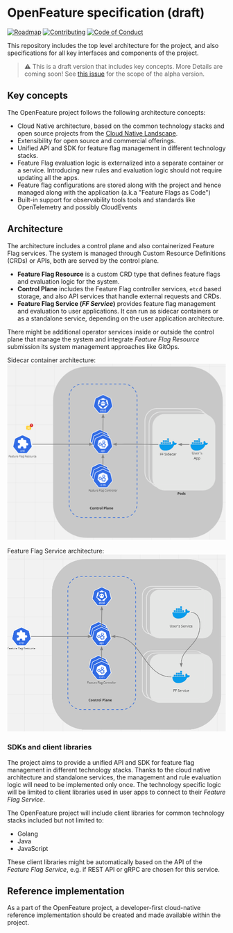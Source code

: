 # OpenFeature specification (draft)

[![Roadmap](https://img.shields.io/static/v1?label=Roadmap&message=public&color=green)](https://github.com/orgs/openfeatureflags/projects/1)
[![Contributing](https://img.shields.io/static/v1?label=Contributing&message=guide&color=blue)](https://github.com/openfeatureflags/.github/blob/main/CONTRIBUTING.md)
[![Code of Conduct](https://img.shields.io/badge/Contributor%20Covenant-2.1-4baaaa.svg)](https://github.com/openfeatureflags/.github/blob/main/CODE_OF_CONDUCT.md)

This repository includes the top level architecture for the project,
and also specifications for all key interfaces and components of the project.

> :warning: This is a draft version that includes key concepts.
> More Details are coming soon!
> See [this issue](https://github.com/openfeatureflags/spec/issues/4) for the scope of the alpha version.

## Key concepts

The OpenFeature project follows the following architecture concepts:

- Cloud Native architecture, based on the common technology stacks
  and open source projects from the [Cloud Native Landscape](https://landscape.cncf.io/). 
- Extensibility for open source and commercial offerings.    
- Unified API and SDK for feature flag management in different technology stacks.
- Feature Flag evaluation logic is externalized into a separate container or a service.
  Introducing new rules and evaluation logic should not require updating all the apps.
- Feature flag configurations are stored along with the project and
  hence managed along with the application (a.k.a "Feature Flags as Code")
- Built-in support for observability tools tools and standards
  like OpenTelemetry and possibly CloudEvents

## Architecture

The architecture includes a control plane and also containerized Feature Flag services.
The system is managed through Custom Resource Definitions (CRDs) or APIs,
both are served by the control plane.

* **Feature Flag Resource** is a custom CRD type that defines feature flags and evaluation logic for the system.
* **Control Plane** includes the Feature Flag controller services, `etcd` based storage,
  and also API services that handle external requests and CRDs.
* **Feature Flag Service (_FF Service_)** provides feature flag management and evaluation to user applications.
  It can run as sidecar containers or as a standalone service,
  depending on the user application architecture.

There might be additional operator services inside or outside the control plane that 
manage the system and integrate _Feature Flag Resource_ submission its system management approaches
like GitOps.

Sidecar container architecture: 
![Sidecar container architecture](./images/sidecar_architecture.png)

Feature Flag Service architecture:
![Feature Flag Service architecture](./images/ff_service_architecture.png)

### SDKs and client libraries

The project aims to provide a unified API and SDK for feature flag management in different technology stacks.
Thanks to the cloud native architecture and standalone services,
the management and rule evaluation logic will need to be implemented only once.
The technology specific logic will be limited to client libraries used in user apps
to connect to their _Feature Flag Service_.

The OpenFeature project will include client libraries for common technology stacks included but not limited to:

* Golang
* Java
* JavaScript

These client libraries might be automatically based on the API of the _Feature Flag Service_,
e.g. if REST API or gRPC are chosen for this service.

## Reference implementation

As a part of the OpenFeature project,
a developer-first cloud-native reference implementation
should be created and made available within the project.
